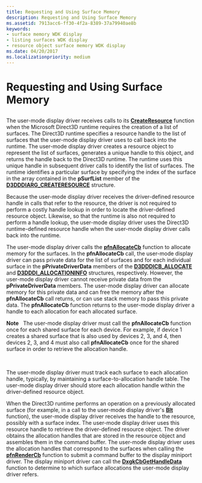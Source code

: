 ```yaml
---
title: Requesting and Using Surface Memory
description: Requesting and Using Surface Memory
ms.assetid: 7913acc6-ff30-4f2a-8389-37a79940ae8b
keywords:
- surface memory WDK display
- listing surfaces WDK display
- resource object surface memory WDK display
ms.date: 04/20/2017
ms.localizationpriority: medium
---
```


# Requesting and Using Surface Memory


## <span id="ddk_requesting_and_using_surface_memory_gg"></span><span id="DDK_REQUESTING_AND_USING_SURFACE_MEMORY_GG"></span>


The user-mode display driver receives calls to its [**CreateResource**](https://msdn.microsoft.com/library/windows/hardware/ff540688) function when the Microsoft Direct3D runtime requires the creation of a list of surfaces. The Direct3D runtime specifies a resource handle to the list of surfaces that the user-mode display driver uses to call back into the runtime. The user-mode display driver creates a resource object to represent the list of surfaces, generates a unique handle to this object, and returns the handle back to the Direct3D runtime. The runtime uses this unique handle in subsequent driver calls to identify the list of surfaces. The runtime identifies a particular surface by specifying the index of the surface in the array contained in the **pSurfList** member of the [**D3DDDIARG\_CREATERESOURCE**](https://msdn.microsoft.com/library/windows/hardware/ff542963) structure.

Because the user-mode display driver receives the driver-defined resource handle in calls that refer to the resource, the driver is not required to perform a costly handle lookup in order to locate the driver-defined resource object. Likewise, so that the runtime is also not required to perform a handle lookup, the user-mode display driver uses the Direct3D runtime-defined resource handle when the user-mode display driver calls back into the runtime.

The user-mode display driver calls the [**pfnAllocateCb**](https://msdn.microsoft.com/library/windows/hardware/ff568893) function to allocate memory for the surfaces. In the **pfnAllocateCb** call, the user-mode display driver can pass private data for the list of surfaces and for each individual surface in the **pPrivateDriverData** members of the [**D3DDDICB\_ALLOCATE**](https://msdn.microsoft.com/library/windows/hardware/ff544137) and [**D3DDDI\_ALLOCATIONINFO**](https://msdn.microsoft.com/library/windows/hardware/ff544364) structures, respectively. However, the user-mode display driver cannot receive private data from the **pPrivateDriverData** members. The user-mode display driver can allocate memory for this private data and can free the memory after the **pfnAllocateCb** call returns, or can use stack memory to pass this private data. The **pfnAllocateCb** function returns to the user-mode display driver a handle to each allocation for each allocated surface.

**Note**   The user-mode display driver must call the **pfnAllocateCb** function once for each shared surface for each device. For example, if device 1 creates a shared surface that is also used by devices 2, 3, and 4, then devices 2, 3, and 4 must also call **pfnAllocateCb** once for the shared surface in order to retrieve the allocation handle.

 

The user-mode display driver must track each surface to each allocation handle, typically, by maintaining a surface-to-allocation handle table. The user-mode display driver should store each allocation handle within the driver-defined resource object.

When the Direct3D runtime performs an operation on a previously allocated surface (for example, in a call to the user-mode display driver's [**Blt**](https://msdn.microsoft.com/library/windows/hardware/ff538251) function), the user-mode display driver receives the handle to the resource, possibly with a surface index. The user-mode display driver uses this resource handle to retrieve the driver-defined resource object. The driver obtains the allocation handles that are stored in the resource object and assembles them in the command buffer. The user-mode display driver uses the allocation handles that correspond to the surfaces when calling the [**pfnRenderCb**](https://msdn.microsoft.com/library/windows/hardware/ff568923) function to submit a command buffer to the display miniport driver. The display miniport driver can call the [**DxgkCbGetHandleData**](https://msdn.microsoft.com/library/windows/hardware/ff559515) function to determine to which surface allocations the user-mode display driver refers.

 

 





